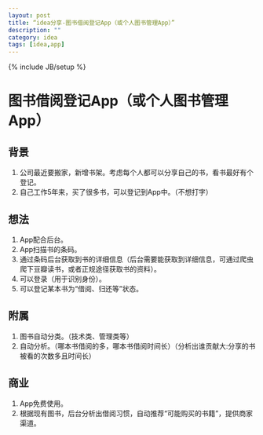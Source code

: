 ```yaml
---
layout: post
title: “idea分享-图书借阅登记App（或个人图书管理App）”
description: ""
category: idea
tags: [idea,app]
---
```

{% include JB/setup %}

# 图书借阅登记App（或个人图书管理App）

## 背景
1. 公司最近要搬家，新增书架。考虑每个人都可以分享自己的书，看书最好有个登记。
2. 自己工作5年来，买了很多书，可以登记到App中。（不想打字）

## 想法
1. App配合后台。
2. App扫描书的条码。
3. 通过条码后台获取到书的详细信息（后台需要能获取到详细信息，可通过爬虫爬下豆瓣读书，或者正规途径获取书的资料）。
4. 可以登录（用于识别身份）。
5. 可以登记某本书为“借阅、归还等”状态。

## 附属
1. 图书自动分类。（技术类、管理类等）
2. 自动分析。（哪本书借阅的多，哪本书借阅时间长）（分析出谁贡献大:分享的书被看的次数多且时间长）

## 商业
1. App免费使用。
2. 根据现有图书，后台分析出借阅习惯，自动推荐“可能购买的书籍”，提供商家渠道。
